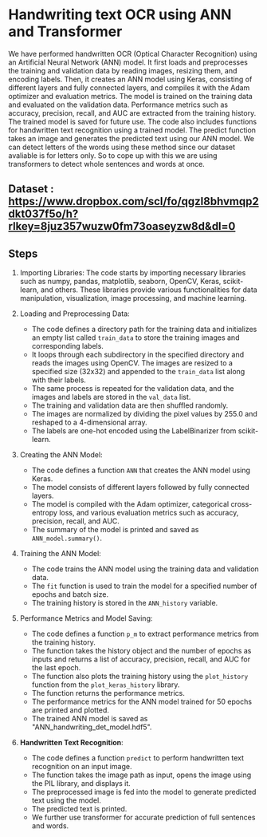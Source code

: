 # Handwriting text OCR using ANN and Transformer

We have performed handwritten OCR (Optical Character Recognition) using an Artificial Neural Network (ANN) model. It first loads and preprocesses the training and validation data by reading images, resizing them, and encoding labels. Then, it creates an ANN model using Keras, consisting of different layers and fully connected layers, and compiles it with the Adam optimizer and evaluation metrics. The model is trained on the training data and evaluated on the validation data. Performance metrics such as accuracy, precision, recall, and AUC are extracted from the training history. The trained model is saved for future use. The code also includes functions for handwritten text recognition using a trained model. The predict function takes an image and generates the predicted text using our ANN model. We can detect letters of the words using these method since our dataset avaliable is for letters only. So to cope up with this we are using transformers to detect whole sentences and words at once.

## Dataset : https://www.dropbox.com/scl/fo/qgzl8bhvmqp2dkt037f5o/h?rlkey=8juz357wuzw0fm73oaseyzw8d&dl=0

## Steps
1. Importing Libraries: The code starts by importing necessary libraries such as numpy, pandas, matplotlib, seaborn, OpenCV, Keras, scikit-learn, and others. These libraries provide various functionalities for data manipulation, visualization, image processing, and machine learning.

2. Loading and Preprocessing Data:
   - The code defines a directory path for the training data and initializes an empty list called `train_data` to store the training images and corresponding labels.
   - It loops through each subdirectory in the specified directory and reads the images using OpenCV. The images are resized to a specified size (32x32) and appended to the `train_data` list along with their labels.
   - The same process is repeated for the validation data, and the images and labels are stored in the `val_data` list.
   - The training and validation data are then shuffled randomly.
   - The images are normalized by dividing the pixel values by 255.0 and reshaped to a 4-dimensional array.
   - The labels are one-hot encoded using the LabelBinarizer from scikit-learn.

3. Creating the ANN Model:
   - The code defines a function `ANN` that creates the ANN model using Keras.
   - The model consists of different layers followed by fully connected layers.
   - The model is compiled with the Adam optimizer, categorical cross-entropy loss, and various evaluation metrics such as accuracy, precision, recall, and AUC.
   - The summary of the model is printed and saved as `ANN_model.summary()`.


4. Training the ANN Model:
   - The code trains the ANN model using the training data and validation data.
   - The `fit` function is used to train the model for a specified number of epochs and batch size.
   - The training history is stored in the `ANN_history` variable.

5. Performance Metrics and Model Saving:
   - The code defines a function `p_m` to extract performance metrics from the training history.
   - The function takes the history object and the number of epochs as inputs and returns a list of accuracy, precision, recall, and AUC for the last epoch.
   - The function also plots the training history using the `plot_history` function from the `plot_keras_history` library.
   - The function returns the performance metrics.
   - The performance metrics for the ANN model trained for 50 epochs are printed and plotted.
   - The trained ANN model is saved as "ANN_handwriting_det_model.hdf5".

6. **Handwritten Text Recognition**:
   - The code defines a function `predict` to perform handwritten text recognition on an input image.
   - The function takes the image path as input, opens the image using the PIL library, and displays it.
   - The preprocessed image is fed into the model to generate predicted text using the model.
   - The predicted text is printed.
   - We further use transformer for accurate prediction of full sentences and words.

